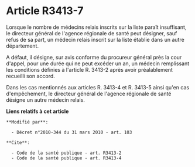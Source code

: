 # Article R3413-7

Lorsque le nombre de médecins relais inscrits sur la liste paraît insuffisant, le directeur général de l'agence régionale de
santé peut désigner, sauf refus de sa part, un médecin relais inscrit sur la liste établie dans un autre département. 

A défaut, il désigne, sur avis conforme du procureur général près la cour d'appel, pour une durée qui ne peut excéder un an,
un médecin remplissant les conditions définies à l'article R. 3413-2 après avoir préalablement recueilli son accord. 

Dans les cas mentionnés aux articles R. 3413-4 et R. 3413-5 ainsi qu'en cas d'empêchement, le directeur général de l'agence
régionale de santé désigne un autre médecin relais.

**Liens relatifs à cet article**

	**Modifié par**:

	  - Décret n°2010-344 du 31 mars 2010 - art. 103

	**Cite**:

	  - Code de la santé publique - art. R3413-2
	  - Code de la santé publique - art. R3413-4
